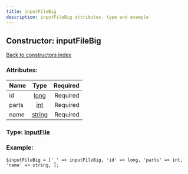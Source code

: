 ```yaml
---
title: inputFileBig
description: inputFileBig attributes, type and example
---
```

## Constructor: inputFileBig  
[Back to constructors index](index.md)



### Attributes:

| Name     |    Type       | Required |
|----------|:-------------:|---------:|
|id|[long](../types/long.md) | Required|
|parts|[int](../types/int.md) | Required|
|name|[string](../types/string.md) | Required|



### Type: [InputFile](../types/InputFile.md)


### Example:

```
$inputFileBig = ['_' => inputFileBig, 'id' => long, 'parts' => int, 'name' => string, ];
```